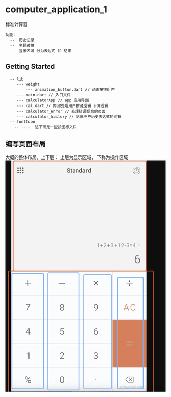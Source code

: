 # computer_application_1

标准计算器
```
功能：
  --  历史记录
  --  主题转换
  --  显示区域 分为表达式 和 结果
```

## Getting Started

```
  -- lib
     --- weight 
         --- animation_button.dart // 动画按钮组件
     --- main.dart // 入口文件
     --- calculatorApp // app 应用界面
     --- cal.dart // 内部处理用户按键逻辑 计算逻辑
     --- calculator_error // 处理错误信息的页面
     --- calculator_history // 记录用户历史表达式的逻辑
  -- fontIcon
    -- ....  这下面是一些按图标文件
```

## 编写页面布局
大概的整体布局，上下层： 上层为显示区域， 下称为操作区域
![这是图片](READMEIMAGE/layout.jpg "Magic Gardens")
